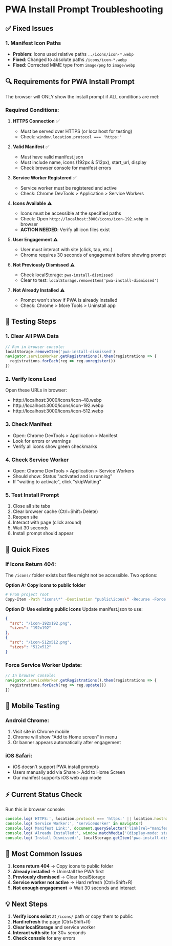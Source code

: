 # PWA Install Prompt Troubleshooting

## ✅ Fixed Issues

### 1. Manifest Icon Paths
- **Problem**: Icons used relative paths `../icons/icon-*.webp`
- **Fixed**: Changed to absolute paths `/icons/icon-*.webp`
- **Fixed**: Corrected MIME type from `image/png` to `image/webp`

## 🔍 Requirements for PWA Install Prompt

The browser will ONLY show the install prompt if ALL conditions are met:

### Required Conditions:

1. **HTTPS Connection** ✅
   - Must be served over HTTPS (or localhost for testing)
   - Check: `window.location.protocol === 'https:'`

2. **Valid Manifest** ✅
   - Must have valid manifest.json
   - Must include name, icons (192px & 512px), start_url, display
   - Check browser console for manifest errors

3. **Service Worker Registered** ✅
   - Service worker must be registered and active
   - Check: Chrome DevTools > Application > Service Workers

4. **Icons Available** ⚠️
   - Icons must be accessible at the specified paths
   - Check: Open `http://localhost:3000/icons/icon-192.webp` in browser
   - **ACTION NEEDED**: Verify all icon files exist

5. **User Engagement** ⚠️
   - User must interact with site (click, tap, etc.)
   - Chrome requires 30 seconds of engagement before showing prompt

6. **Not Previously Dismissed** ⚠️
   - Check localStorage: `pwa-install-dismissed`
   - Clear to test: `localStorage.removeItem('pwa-install-dismissed')`

7. **Not Already Installed** ⚠️
   - Prompt won't show if PWA is already installed
   - Check: Chrome > More Tools > Uninstall app

## 🧪 Testing Steps

### 1. Clear All PWA Data
```javascript
// Run in browser console:
localStorage.removeItem('pwa-install-dismissed')
navigator.serviceWorker.getRegistrations().then(registrations => {
  registrations.forEach(reg => reg.unregister())
})
```

### 2. Verify Icons Load
Open these URLs in browser:
- http://localhost:3000/icons/icon-48.webp
- http://localhost:3000/icons/icon-192.webp
- http://localhost:3000/icons/icon-512.webp

### 3. Check Manifest
- Open: Chrome DevTools > Application > Manifest
- Look for errors or warnings
- Verify all icons show green checkmarks

### 4. Check Service Worker
- Open: Chrome DevTools > Application > Service Workers
- Should show: Status "activated and is running"
- If "waiting to activate", click "skipWaiting"

### 5. Test Install Prompt
1. Close all site tabs
2. Clear browser cache (Ctrl+Shift+Delete)
3. Reopen site
4. Interact with page (click around)
5. Wait 30 seconds
6. Install prompt should appear

## 🔧 Quick Fixes

### If Icons Return 404:
The `/icons/` folder exists but files might not be accessible. Two options:

**Option A: Copy icons to public folder**
```bash
# From project root
Copy-Item -Path "icons\*" -Destination "public\icons\" -Recurse -Force
```

**Option B: Use existing public icons**
Update manifest.json to use:
```json
{
  "src": "/icon-192x192.png",
  "sizes": "192x192"
},
{
  "src": "/icon-512x512.png", 
  "sizes": "512x512"
}
```

### Force Service Worker Update:
```javascript
// In browser console:
navigator.serviceWorker.getRegistrations().then(registrations => {
  registrations.forEach(reg => reg.update())
})
```

## 📱 Mobile Testing

### Android Chrome:
1. Visit site in Chrome mobile
2. Chrome will show "Add to Home screen" in menu
3. Or banner appears automatically after engagement

### iOS Safari:
- iOS doesn't support PWA install prompts
- Users manually add via Share > Add to Home Screen
- Our manifest supports iOS web app mode

## ⚡ Current Status Check

Run this in browser console:
```javascript
console.log('HTTPS:', location.protocol === 'https:' || location.hostname === 'localhost')
console.log('Service Worker:', 'serviceWorker' in navigator)
console.log('Manifest Link:', document.querySelector('link[rel="manifest"]')?.href)
console.log('Already Installed:', window.matchMedia('(display-mode: standalone)').matches)
console.log('Install Dismissed:', localStorage.getItem('pwa-install-dismissed'))
```

## 🎯 Most Common Issues

1. **Icons return 404** → Copy icons to public folder
2. **Already installed** → Uninstall the PWA first
3. **Previously dismissed** → Clear localStorage
4. **Service worker not active** → Hard refresh (Ctrl+Shift+R)
5. **Not enough engagement** → Wait 30 seconds and interact

## 💡 Next Steps

1. **Verify icons exist** at `/icons/` path or copy them to public
2. **Hard refresh** the page (Ctrl+Shift+R)
3. **Clear localStorage** and service worker
4. **Interact with site** for 30+ seconds
5. **Check console** for any errors
